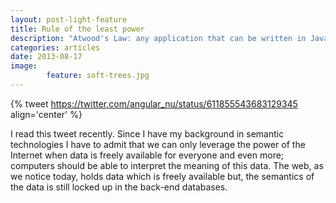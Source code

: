 ```yaml
---
layout: post-light-feature
title: Rule of the least power 
description: "Atwood's Law: any application that can be written in JavaScript, will eventually be written in JavaScript"
categories: articles
date: 2013-08-17
image: 
        feature: soft-trees.jpg
---
```


{% tweet https://twitter.com/angular_nu/status/611855543683129345 align='center' %}

I read this tweet recently. 
Since I have my background in semantic technologies I have to admit that we can only leverage the power of the Internet when data is freely available for everyone and even more; computers should be able to interpret the meaning of this data. The web, as we notice today, holds data which is freely available but, the semantics of the data is still locked up in the back-end databases.
